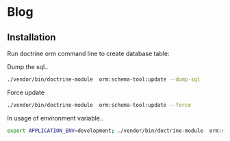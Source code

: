 # Blog

## Installation

Run doctrine orm command line to create database table:

Dump the sql..
```sh
./vendor/bin/doctrine-module  orm:schema-tool:update --dump-sql
```
Force update
```sh
./vendor/bin/doctrine-module  orm:schema-tool:update --force
```
In usage of environment variable..
```sh
export APPLICATION_ENV=development; ./vendor/bin/doctrine-module  orm:schema-tool:update
```
